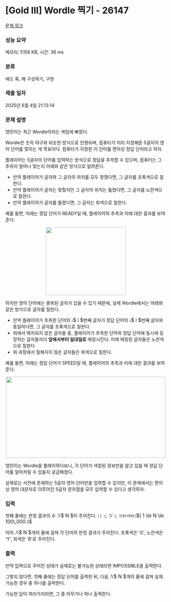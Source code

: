 # [Gold III] Wordle 찍기 - 26147 

[문제 링크](https://www.acmicpc.net/problem/26147) 

### 성능 요약

메모리: 5156 KB, 시간: 36 ms

### 분류

애드 혹, 해 구성하기, 구현

### 제출 일자

2025년 6월 4일 21:13:14

### 문제 설명

<p>영민이는 최근 Wordle이라는 게임에 빠졌다.</p>

<p>Wordle은 숫자 야구와 비슷한 방식으로 진행되며, 컴퓨터가 미리 지정해둔 5글자의 영어 단어를 맞히는 게 목표이다. 컴퓨터가 지정한 이 단어를 편의상 정답 단어라고 하자.</p>

<p>플레이어는 5글자의 단어를 입력하는 방식으로 정답을 추측할 수 있으며, 컴퓨터는 그 추측이 얼마나 맞는지 아래와 같은 방식으로 알려준다.</p>

<ul>
	<li>만약 플레이어가 글자와 그 글자의 위치를 모두 맞췄다면, 그 글자를 초록색으로 칠한다.</li>
	<li>만약 플레이어가 글자는 맞췄지만 그 글자의 위치는 틀렸다면, 그 글자를 노란색으로 칠한다.</li>
	<li>만약 플레이어가 글자를 틀렸다면, 그 글자는 회색으로 칠한다.</li>
</ul>

<p>예를 들면, 아래는 정답 단어가 READY일 때, 플레이어의 추측과 이에 대한 결과를 보여준다.</p>

<p style="text-align: center;"><img alt="" src="https://upload.acmicpc.net/96ce2978-451c-459f-88b5-87efa4541ac1/-/preview/" style="width: 250px; height: 213px;"></p>

<p>하지만 영어 단어에는 중복된 글자가 있을 수 있기 때문에, 실제 Wordle에서는 아래와 같은 방식으로 글자를 칠한다.</p>

<ul>
	<li>만약 플레이어가 추측한 단어의 <mjx-container class="MathJax" jax="CHTML" style="font-size: 109%; position: relative;"><mjx-math class="MJX-TEX" aria-hidden="true"><mjx-mi class="mjx-i"><mjx-c class="mjx-c1D456 TEX-I"></mjx-c></mjx-mi></mjx-math><mjx-assistive-mml unselectable="on" display="inline"><math xmlns="http://www.w3.org/1998/Math/MathML"><mi>i</mi></math></mjx-assistive-mml><span aria-hidden="true" class="no-mathjax mjx-copytext">$ i $</span></mjx-container>번째 글자가 정답 단어의 <mjx-container class="MathJax" jax="CHTML" style="font-size: 109%; position: relative;"><mjx-math class="MJX-TEX" aria-hidden="true"><mjx-mi class="mjx-i"><mjx-c class="mjx-c1D456 TEX-I"></mjx-c></mjx-mi></mjx-math><mjx-assistive-mml unselectable="on" display="inline"><math xmlns="http://www.w3.org/1998/Math/MathML"><mi>i</mi></math></mjx-assistive-mml><span aria-hidden="true" class="no-mathjax mjx-copytext">$ i $</span></mjx-container>번째 글자와 동일하다면, 그 글자를 초록색으로 칠한다.</li>
	<li>위에서 매치되지 않은 글자들 중, 플레이어가 추측한 단어와 정답 단어에 동시에 등장하는 글자들끼리 <strong>앞에서부터 일대일로</strong> 매칭시킨다. 이때 매칭된 글자들은 노란색으로 칠한다</li>
	<li>위 과정에서 칠해지지 않은 글자들은 회색으로 칠한다.</li>
</ul>

<p>예를 들면, 아래는 정답 단어가 SPEED일 때, 플레이어의 추측과 이에 대한 결과를 보여준다.</p>

<p style="text-align: center;"><img alt="" src="https://upload.acmicpc.net/8abfb405-a5d5-41ef-970b-e03cfdf989f7/-/preview/" style="height: 254px; width: 500px;"></p>

<p>영민이는 Wordle을 플레이하다보니, 각 단어가 색칠된 정보만을 알고 있을 때 정답 단어를 알아차릴 수 있을지 궁금해졌다.</p>

<p>실제로는 사전에 존재하는 5글자 영어 단어만을 입력할 수 있지만, 이 문제에서는 편의상 영어 대문자로 이루어진 5글자 문자열을 모두 입력할 수 있다고 생각하자.</p>

### 입력 

 <p>첫째 줄에는 판정 결과의 수 <mjx-container class="MathJax" jax="CHTML" style="font-size: 109%; position: relative;"><mjx-math class="MJX-TEX" aria-hidden="true"><mjx-mi class="mjx-i"><mjx-c class="mjx-c1D441 TEX-I"></mjx-c></mjx-mi></mjx-math><mjx-assistive-mml unselectable="on" display="inline"><math xmlns="http://www.w3.org/1998/Math/MathML"><mi>N</mi></math></mjx-assistive-mml><span aria-hidden="true" class="no-mathjax mjx-copytext">$ N $</span></mjx-container>이 주어진다. <mjx-container class="MathJax" jax="CHTML" style="font-size: 109%; position: relative;"><mjx-math class="MJX-TEX" aria-hidden="true"><mjx-mo class="mjx-n"><mjx-c class="mjx-c28"></mjx-c></mjx-mo><mjx-mn class="mjx-n"><mjx-c class="mjx-c31"></mjx-c></mjx-mn><mjx-mo class="mjx-n" space="4"><mjx-c class="mjx-c2264"></mjx-c></mjx-mo><mjx-mi class="mjx-i" space="4"><mjx-c class="mjx-c1D441 TEX-I"></mjx-c></mjx-mi><mjx-mo class="mjx-n" space="4"><mjx-c class="mjx-c2264"></mjx-c></mjx-mo><mjx-mn class="mjx-n" space="4"><mjx-c class="mjx-c31"></mjx-c><mjx-c class="mjx-c30"></mjx-c><mjx-c class="mjx-c30"></mjx-c></mjx-mn><mjx-mstyle><mjx-mspace style="width: 0.167em;"></mjx-mspace></mjx-mstyle><mjx-mn class="mjx-n"><mjx-c class="mjx-c30"></mjx-c><mjx-c class="mjx-c30"></mjx-c><mjx-c class="mjx-c30"></mjx-c></mjx-mn><mjx-mo class="mjx-n"><mjx-c class="mjx-c29"></mjx-c></mjx-mo></mjx-math><mjx-assistive-mml unselectable="on" display="inline"><math xmlns="http://www.w3.org/1998/Math/MathML"><mo stretchy="false">(</mo><mn>1</mn><mo>≤</mo><mi>N</mi><mo>≤</mo><mn>100</mn><mstyle scriptlevel="0"><mspace width="0.167em"></mspace></mstyle><mn>000</mn><mo stretchy="false">)</mo></math></mjx-assistive-mml><span aria-hidden="true" class="no-mathjax mjx-copytext">$( 1 \le N \le 100\,000 )$</span> </mjx-container></p>

<p>이어 <mjx-container class="MathJax" jax="CHTML" style="font-size: 109%; position: relative;"><mjx-math class="MJX-TEX" aria-hidden="true"><mjx-mi class="mjx-i"><mjx-c class="mjx-c1D441 TEX-I"></mjx-c></mjx-mi></mjx-math><mjx-assistive-mml unselectable="on" display="inline"><math xmlns="http://www.w3.org/1998/Math/MathML"><mi>N</mi></math></mjx-assistive-mml><span aria-hidden="true" class="no-mathjax mjx-copytext">$ N $</span></mjx-container>개의 줄에 걸쳐 각 단어의 판정 결과가 주어진다. 초록색은 'G', 노란색은 'Y', 회색은 'B'로 주어진다.</p>

### 출력 

 <p>만약 입력으로 주어진 상태가 실제로는 불가능한 상태라면 IMPOSSIBLE을 출력한다.</p>

<p>그렇지 않다면, 첫째 줄에는 정답 단어를 출력한 뒤, 다음 <mjx-container class="MathJax" jax="CHTML" style="font-size: 109%; position: relative;"><mjx-math class="MJX-TEX" aria-hidden="true"><mjx-mi class="mjx-i"><mjx-c class="mjx-c1D441 TEX-I"></mjx-c></mjx-mi></mjx-math><mjx-assistive-mml unselectable="on" display="inline"><math xmlns="http://www.w3.org/1998/Math/MathML"><mi>N</mi></math></mjx-assistive-mml><span aria-hidden="true" class="no-mathjax mjx-copytext">$ N $</span></mjx-container>개의 줄에 걸쳐 실제 가능한 경우 중 하나를 출력한다.</p>

<p>가능한 답이 여러가지라면, 그 중 아무거나 하나 출력한다.</p>

